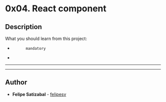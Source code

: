 # 0x04. React component

## Description
What you should learn from this project:


*           mandatory
*         

---
---

## Author
* **Felipe Satizabal** - [felipesv](https://github.com/felipesv)